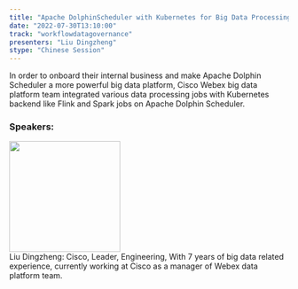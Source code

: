 ```yaml
---
title: "Apache DolphinScheduler with Kubernetes for Big Data Processing"
date: "2022-07-30T13:10:00"
track: "workflowdatagovernance"
presenters: "Liu Dingzheng"
stype: "Chinese Session"
---
```

In order to onboard their internal business and make Apache Dolphin Scheduler a more powerful big data platform, Cisco Webex big data platform team integrated various data processing jobs with Kubernetes backend like Flink and Spark jobs on Apache Dolphin Scheduler.
 ### Speakers: 
 <img src="images/speaker/1065.png" width="200" /><br>Liu Dingzheng: Cisco, Leader, Engineering, With 7 years of big data related experience, currently working at Cisco as a manager of Webex data platform team.

 